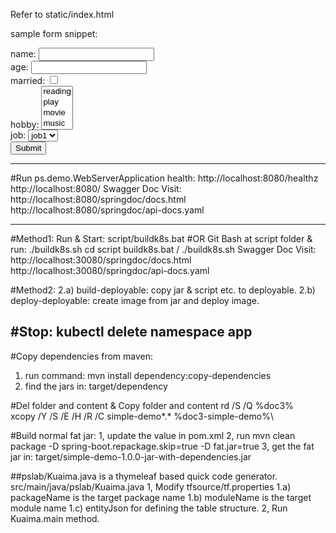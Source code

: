 Refer to static/index.html


sample form snippet:
<form action="/api/qnpoll/YourQuestionnaireUri/result" method="post">
    name: <input type="text" name="name" /><br/>
    age: <input type="number" name="age" /><br/>
    married: <input type="checkbox" name="married" /><br/>
    hobby:
    <select name="hobby" multiple>
        <option value="reading">reading</option>
        <option value="play">play</option>
        <option value="movie">movie</option>
        <option value="music">music</option>
    </select>
    <br/>
    job:
    <select name="job">
        <option value="job1">job1</option>
        <option value="job2">job2</option>
        <option value="job3">job3</option>
    </select><br/>
    <input type="submit" name="Submit" />
</form>

---------------------------------------------------------------------------------------------
#Run ps.demo.WebServerApplication
health: http://localhost:8080/healthz
http://localhost:8080/
Swagger Doc Visit:
http://localhost:8080/springdoc/docs.html
http://localhost:8080/springdoc/api-docs.yaml

---------------------------------------------------------------------------------------------
#Method1: Run & Start: script/buildk8s.bat 
#OR Git Bash at script folder & run: ./buildk8s.sh
cd script
buildk8s.bat / ./buildk8s.sh
Swagger Doc Visit:
http://localhost:30080/springdoc/docs.html
http://localhost:30080/springdoc/api-docs.yaml

#Method2: 
2.a) build-deployable: copy jar & script etc. to deployable.
2.b) deploy-deployable: create image from jar and deploy image.

#Stop: kubectl delete namespace app
---------------------------------------------------------------------------------------------
#Copy dependencies from maven:
1) run command: mvn install dependency:copy-dependencies 
2) find the jars in: target/dependency

#Del folder and content & Copy folder and content
rd /S /Q %doc3%\
xcopy /Y /S /E /H /R /C simple-demo\*.* %doc3-simple-demo%\

#Build normal fat jar:
1, update the <mainClass> value in pom.xml
2, run mvn clean package -D spring-boot.repackage.skip=true -D fat.jar=true
3, get the fat jar in: target/simple-demo-1.0.0-jar-with-dependencies.jar

##pslab/Kuaima.java is a thymeleaf based quick code generator.
src/main/java/pslab/Kuaima.java
1, Modify tfsource/tf.properties
    1.a) packageName is the target package name
    1.b) moduleName is the target module name
    1.c) entityJson for defining the table structure.
2, Run Kuaima.main method.

